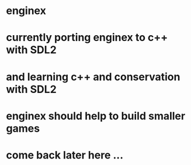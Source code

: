 # enginex
# currently porting enginex to c++ with SDL2
# and learning c++ and conservation with SDL2
# enginex should help to build smaller games
# come back later here ...
